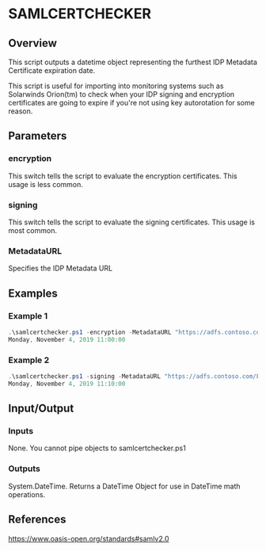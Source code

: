 # SAMLCERTCHECKER

## Overview

This script outputs a datetime object representing the furthest
IDP Metadata Certificate expiration date.

This script is useful for importing into monitoring systems
such as Solarwinds Orion(tm) to check when your IDP signing
and encryption certificates are going to expire if you're
not using key autorotation for some reason.

## Parameters

### encryption

This switch tells the script to evaluate the encryption
certificates. This usage is less common.

### signing

This switch tells the script to evaluate the signing
certificates. This usage is most common.

### MetadataURL

Specifies the IDP Metadata URL

## Examples

### Example 1

```powershell
.\samlcertchecker.ps1 -encryption -MetadataURL "https://adfs.contoso.com/FederationMetadata/2007-06/FederationMetadata.xml"
Monday, November 4, 2019 11:00:00
```

### Example 2

```powershell
.\samlcertchecker.ps1 -signing -MetadataURL "https://adfs.contoso.com/FederationMetadata/2007-06/FederationMetadata.xml"
Monday, November 4, 2019 11:10:00
```

## Input/Output

### Inputs

None. You cannot pipe objects to samlcertchecker.ps1

### Outputs

System.DateTime. Returns a DateTime Object for use in DateTime math operations.

## References

<https://www.oasis-open.org/standards#samlv2.0>
